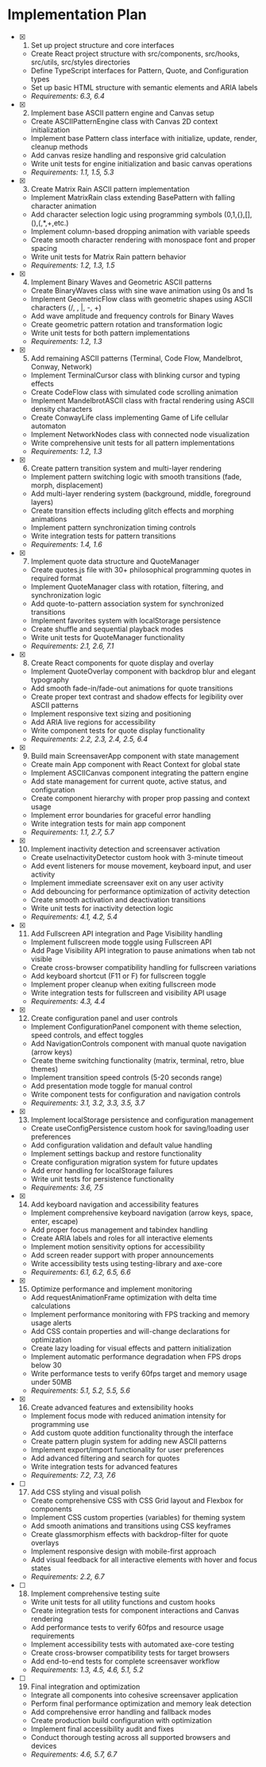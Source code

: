 # Implementation Plan

- [x] 1. Set up project structure and core interfaces

  - Create React project structure with src/components, src/hooks, src/utils, src/styles directories
  - Define TypeScript interfaces for Pattern, Quote, and Configuration types
  - Set up basic HTML structure with semantic elements and ARIA labels
  - _Requirements: 6.3, 6.4_

- [x] 2. Implement base ASCII pattern engine and Canvas setup

  - Create ASCIIPatternEngine class with Canvas 2D context initialization
  - Implement base Pattern class interface with initialize, update, render, cleanup methods
  - Add canvas resize handling and responsive grid calculation
  - Write unit tests for engine initialization and basic canvas operations
  - _Requirements: 1.1, 1.5, 5.3_

- [x] 3. Create Matrix Rain ASCII pattern implementation

  - Implement MatrixRain class extending BasePattern with falling character animation
  - Add character selection logic using programming symbols (0,1,{},[],(),(,\*,+,etc.)
  - Implement column-based dropping animation with variable speeds
  - Create smooth character rendering with monospace font and proper spacing
  - Write unit tests for Matrix Rain pattern behavior
  - _Requirements: 1.2, 1.3, 1.5_

- [x] 4. Implement Binary Waves and Geometric ASCII patterns

  - Create BinaryWaves class with sine wave animation using 0s and 1s
  - Implement GeometricFlow class with geometric shapes using ASCII characters (/, \, |, -, +)
  - Add wave amplitude and frequency controls for Binary Waves
  - Create geometric pattern rotation and transformation logic
  - Write unit tests for both pattern implementations
  - _Requirements: 1.2, 1.3_

- [x] 5. Add remaining ASCII patterns (Terminal, Code Flow, Mandelbrot, Conway, Network)

  - Implement TerminalCursor class with blinking cursor and typing effects
  - Create CodeFlow class with simulated code scrolling animation
  - Implement MandelbrotASCII class with fractal rendering using ASCII density characters
  - Create ConwayLife class implementing Game of Life cellular automaton
  - Implement NetworkNodes class with connected node visualization
  - Write comprehensive unit tests for all pattern implementations
  - _Requirements: 1.2, 1.3_

- [x] 6. Create pattern transition system and multi-layer rendering

  - Implement pattern switching logic with smooth transitions (fade, morph, displacement)
  - Add multi-layer rendering system (background, middle, foreground layers)
  - Create transition effects including glitch effects and morphing animations
  - Implement pattern synchronization timing controls
  - Write integration tests for pattern transitions
  - _Requirements: 1.4, 1.6_

- [x] 7. Implement quote data structure and QuoteManager

  - Create quotes.js file with 30+ philosophical programming quotes in required format
  - Implement QuoteManager class with rotation, filtering, and synchronization logic
  - Add quote-to-pattern association system for synchronized transitions
  - Implement favorites system with localStorage persistence
  - Create shuffle and sequential playback modes
  - Write unit tests for QuoteManager functionality
  - _Requirements: 2.1, 2.6, 7.1_

- [x] 8. Create React components for quote display and overlay

  - Implement QuoteOverlay component with backdrop blur and elegant typography
  - Add smooth fade-in/fade-out animations for quote transitions
  - Create proper text contrast and shadow effects for legibility over ASCII patterns
  - Implement responsive text sizing and positioning
  - Add ARIA live regions for accessibility
  - Write component tests for quote display functionality
  - _Requirements: 2.2, 2.3, 2.4, 2.5, 6.4_

- [x] 9. Build main ScreensaverApp component with state management

  - Create main App component with React Context for global state
  - Implement ASCIICanvas component integrating the pattern engine
  - Add state management for current quote, active status, and configuration
  - Create component hierarchy with proper prop passing and context usage
  - Implement error boundaries for graceful error handling
  - Write integration tests for main app component
  - _Requirements: 1.1, 2.7, 5.7_

- [x] 10. Implement inactivity detection and screensaver activation

  - Create useInactivityDetector custom hook with 3-minute timeout
  - Add event listeners for mouse movement, keyboard input, and user activity
  - Implement immediate screensaver exit on any user activity
  - Add debouncing for performance optimization of activity detection
  - Create smooth activation and deactivation transitions
  - Write unit tests for inactivity detection logic
  - _Requirements: 4.1, 4.2, 5.4_

- [x] 11. Add Fullscreen API integration and Page Visibility handling

  - Implement fullscreen mode toggle using Fullscreen API
  - Add Page Visibility API integration to pause animations when tab not visible
  - Create cross-browser compatibility handling for fullscreen variations
  - Add keyboard shortcut (F11 or F) for fullscreen toggle
  - Implement proper cleanup when exiting fullscreen mode
  - Write integration tests for fullscreen and visibility API usage
  - _Requirements: 4.3, 4.4_

- [x] 12. Create configuration panel and user controls

  - Implement ConfigurationPanel component with theme selection, speed controls, and effect toggles
  - Add NavigationControls component with manual quote navigation (arrow keys)
  - Create theme switching functionality (matrix, terminal, retro, blue themes)
  - Implement transition speed controls (5-20 seconds range)
  - Add presentation mode toggle for manual control
  - Write component tests for configuration and navigation controls
  - _Requirements: 3.1, 3.2, 3.3, 3.5, 3.7_

- [x] 13. Implement localStorage persistence and configuration management

  - Create useConfigPersistence custom hook for saving/loading user preferences
  - Add configuration validation and default value handling
  - Implement settings backup and restore functionality
  - Create configuration migration system for future updates
  - Add error handling for localStorage failures
  - Write unit tests for persistence functionality
  - _Requirements: 3.6, 7.5_

- [x] 14. Add keyboard navigation and accessibility features

  - Implement comprehensive keyboard navigation (arrow keys, space, enter, escape)
  - Add proper focus management and tabindex handling
  - Create ARIA labels and roles for all interactive elements
  - Implement motion sensitivity options for accessibility
  - Add screen reader support with proper announcements
  - Write accessibility tests using testing-library and axe-core
  - _Requirements: 6.1, 6.2, 6.5, 6.6_

- [x] 15. Optimize performance and implement monitoring

  - Add requestAnimationFrame optimization with delta time calculations
  - Implement performance monitoring with FPS tracking and memory usage alerts
  - Add CSS contain properties and will-change declarations for optimization
  - Create lazy loading for visual effects and pattern initialization
  - Implement automatic performance degradation when FPS drops below 30
  - Write performance tests to verify 60fps target and memory usage under 50MB
  - _Requirements: 5.1, 5.2, 5.5, 5.6_

- [x] 16. Create advanced features and extensibility hooks

  - Implement focus mode with reduced animation intensity for programming use
  - Add custom quote addition functionality through the interface
  - Create pattern plugin system for adding new ASCII patterns
  - Implement export/import functionality for user preferences
  - Add advanced filtering and search for quotes
  - Write integration tests for advanced features
  - _Requirements: 7.2, 7.3, 7.6_

- [ ] 17. Add CSS styling and visual polish

  - Create comprehensive CSS with CSS Grid layout and Flexbox for components
  - Implement CSS custom properties (variables) for theming system
  - Add smooth animations and transitions using CSS keyframes
  - Create glassmorphism effects with backdrop-filter for quote overlays
  - Implement responsive design with mobile-first approach
  - Add visual feedback for all interactive elements with hover and focus states
  - _Requirements: 2.2, 6.7_

- [ ] 18. Implement comprehensive testing suite

  - Write unit tests for all utility functions and custom hooks
  - Create integration tests for component interactions and Canvas rendering
  - Add performance tests to verify 60fps and resource usage requirements
  - Implement accessibility tests with automated axe-core testing
  - Create cross-browser compatibility tests for target browsers
  - Add end-to-end tests for complete screensaver workflow
  - _Requirements: 1.3, 4.5, 4.6, 5.1, 5.2_

- [ ] 19. Final integration and optimization
  - Integrate all components into cohesive screensaver application
  - Perform final performance optimization and memory leak detection
  - Add comprehensive error handling and fallback modes
  - Create production build configuration with optimization
  - Implement final accessibility audit and fixes
  - Conduct thorough testing across all supported browsers and devices
  - _Requirements: 4.6, 5.7, 6.7_
